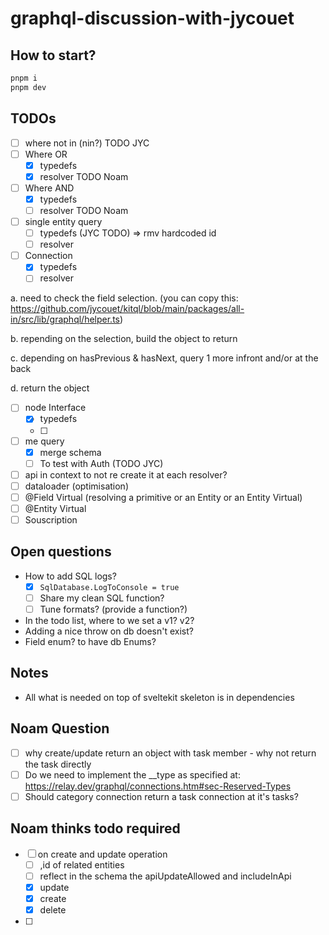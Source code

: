# graphql-discussion-with-jycouet

## How to start?

```bash
pnpm i
pnpm dev
```

## TODOs

- [ ] where not in (nin?) TODO JYC
- [ ] Where OR
  - [x] typedefs
  - [x] resolver TODO Noam
- [ ] Where AND
  - [x] typedefs
  - [ ] resolver TODO Noam
- [ ] single entity query
  - [ ] typedefs (JYC TODO) => rmv hardcoded id
  - [ ] resolver
- [ ] Connection
  - [x] typedefs
  - [ ] resolver

a. need to check the field selection. (you can copy this:
https://github.com/jycouet/kitql/blob/main/packages/all-in/src/lib/graphql/helper.ts)

b. repending on the selection, build the object to return

c. depending on hasPrevious & hasNext, query 1 more infront and/or at the back

d. return the object

- [ ] node Interface
  - [x] typedefs
  - [ ]
- [ ] me query
  - [x] merge schema
  - [ ] To test with Auth (TODO JYC)
- [ ] api in context to not re create it at each resolver?
- [ ] dataloader (optimisation)
- [ ] @Field Virtual (resolving a primitive or an Entity or an Entity Virtual)
- [ ] @Entity Virtual
- [ ] Souscription

## Open questions

- How to add SQL logs?
  - [x] `SqlDatabase.LogToConsole = true`
  - [ ] Share my clean SQL function?
  - [ ] Tune formats? (provide a function?)
- In the todo list, where to we set a v1? v2?
- Adding a nice throw on db doesn't exist?
- Field enum? to have db Enums?

## Notes

- All what is needed on top of sveltekit skeleton is in dependencies

## Noam Question

- [ ] why create/update return an object with task member - why not return the task directly
- [ ] Do we need to implement the __type as specified at: https://relay.dev/graphql/connections.htm#sec-Reserved-Types
- [ ] Should category connection return a task connection at it's tasks?

## Noam thinks todo required

- [ ] on create and update operation
  - [ ] ,id of related entities
  - [ ] reflect in the schema the apiUpdateAllowed and includeInApi
  - [x] update
  - [x] create
  - [x] delete
- [ ] 